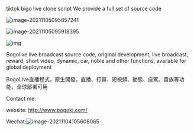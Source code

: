 


tiktok bigo live clone script
We provide a full set of source code

![image-20211105095857241](http://imgurl.anbig.com/anbig/image-20211105095857241.png)

![image-20211105095918395](http://imgurl.anbig.com/anbig/image-20211105095918395.png)

![img](http://imgurl.anbig.com/anbig/kv98fdcw_55gx83dzwnx86179081ca5930.png)







Bogolive live broadcast source code, original development, live broadcast, reward, short video, dynamic, car, noble and other functions, available for global deployment

BogoLive直播程式，原生開發，直播、打賞、短視頻、動態、座駕、貴族等功能，全球部署可用


Contact me:

website: http://www.bogokj.com/

Wechat:![image-20211104105608065](http://imgurl.anbig.com/anbig/image-20211104105608065.png)



